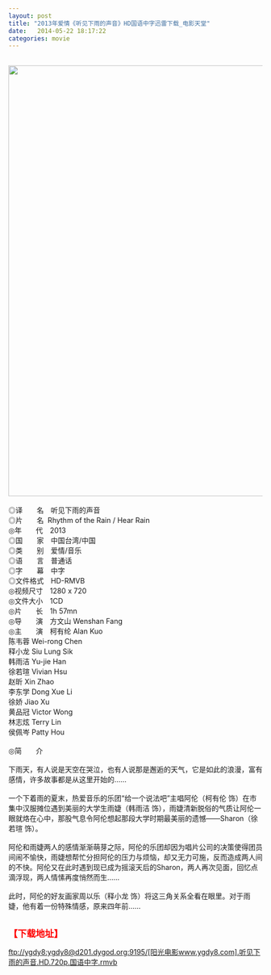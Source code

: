 ```yaml
---
layout: post
title: "2013年爱情《听见下雨的声音》HD国语中字迅雷下载_电影天堂"
date:   2014-05-22 18:17:22
categories: movie
---
```

<html>
 <body>
  <p>
  </p>
  <p>
   <br/>
   <img alt="" border="0" height="854" src="http://image11.m1905.cn/uploadfile/2013/1206/20131206043024945494.jpg" width="574"/>
   <br/>
   <br/>
   ◎译　　名　听见下雨的声音
   <br/>
   ◎片　　名  Rhythm of the Rain / Hear Rain
   <br/>
   ◎年　　代　2013
   <br/>
   ◎国　　家　中国台湾/中国
   <br/>
   ◎类　　别　爱情/音乐
   <br/>
   ◎语　　言　普通话
   <br/>
   ◎字　　幕　中字
   <br/>
   ◎文件格式　HD-RMVB
   <br/>
   ◎视频尺寸　1280 x 720
   <br/>
   ◎文件大小　1CD
   <br/>
   ◎片　　长　1h 57mn
   <br/>
   ◎导　　演　方文山 Wenshan Fang
   <br/>
   ◎主　　演　柯有纶 Alan Kuo
   <br/>
   陈韦蓉 Wei-rong Chen
   <br/>
   释小龙 Siu Lung Sik
   <br/>
   韩雨洁 Yu-jie Han
   <br/>
   徐若瑄 Vivian Hsu
   <br/>
   赵昕 Xin Zhao
   <br/>
   李东学 Dong Xue Li
   <br/>
   徐娇 Jiao Xu
   <br/>
   黄品冠 Victor Wong
   <br/>
   林志炫 Terry Lin
   <br/>
   侯佩岑 Patty Hou
   <br/>
   <br/>
   ◎简　　介
   <br/>
   <br/>
   下雨天，有人说是天空在哭泣，也有人说那是邂逅的天气，它是如此的浪漫，富有感情，许多故事都是从这里开始的……
   <br/>
   <br/>
   一个下着雨的夏末，热爱音乐的乐团“给一个说法吧”主唱阿伦（柯有伦 饰）在市集中汉服摊位遇到美丽的大学生雨婕（韩雨洁 饰），雨婕清新脱俗的气质让阿伦一眼就烙在心中，那股气息令阿伦想起那段大学时期最美丽的遗憾——Sharon（徐若瑄 饰）。
   <br/>
   <br/>
   阿伦和雨婕两人的感情渐渐萌芽之际，阿伦的乐团却因为唱片公司的决策使得团员间闹不愉快，雨婕想帮忙分担阿伦的压力与烦恼，却又无力可施，反而造成两人间的不快。阿伦又在此时遇到现已成为摇滚天后的Sharon，两人再次见面，回忆点滴浮现，两人情愫再度悄然而生……
   <br/>
   <br/>
   此时，阿伦的好友画家周以乐（释小龙 饰）将这三角关系全看在眼里。对于雨婕，他有着一份特殊情感，原来四年前……
   <br/>
   <br/>
   <img alt="" border="0" src="http://img226.poco.cn/mypoco/myphoto/20140416/22/66548034201404162233564083779195229_000.jpg"/>
  </p>
  <p>
  </p>
  <p>
  </p>
  <p>
   <strong>
    <font color="#ff0000" size="4">
     【下载地址】
    </font>
   </strong>
  </p>
  <p>
  </p>
  <p>
  </p>
  <a href="ftp://ygdy8:ygdy8@d201.dygod.org:9195/%5B%E9%98%B3%E5%85%89%E7%94%B5%E5%BD%B1www.ygdy8.com%5D.%E5%90%AC%E8%A7%81%E4%B8%8B%E9%9B%A8%E7%9A%84%E5%A3%B0%E9%9F%B3.HD.720p.%E5%9B%BD%E8%AF%AD%E4%B8%AD%E5%AD%97.rmvb">
   ftp://ygdy8:ygdy8@d201.dygod.org:9195/[阳光电影www.ygdy8.com].听见下雨的声音.HD.720p.国语中字.rmvb
  </a>
 </body>
</html>